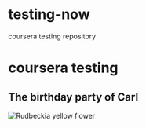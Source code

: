 # testing-now
coursera testing repository
# <h1>coursera testing</h1>

## <h2>The birthday party of Carl</h2>

   <img src="https://www.wallpapers13.com/wp-content/uploads/2015/12/Rudbeckia-Yellow-flower-image-picture-photo-printable-poster-1600x1200.jpg" alt="Rudbeckia yellow flower">
         <div>
